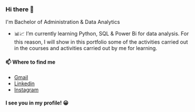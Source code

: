 ### Hi there 👋

<!--
**BarbaraVilaro/BarbaraVilaro** is a ✨ _special_ ✨ repository because its `README.md` (this file) appears on your GitHub profile. -->

I'm Bachelor of Administration & Data Analytics

- 📊📈 I’m currently learning Python, SQL & Power Bi for data analysis. For this reason, I will show in this portfolio some of the activities carried out in the courses and activities carried out by me for learning.

#### 📫 Where to find me

- [Gmail](barbimmvilaro@gmail.com)
- [Linkedin](https://www.linkedin.com/in/barbaravilaro)
- [Instagram](https://www.instagram.com/consultoriavilaro/)

#### I see you in my profile! 😀
